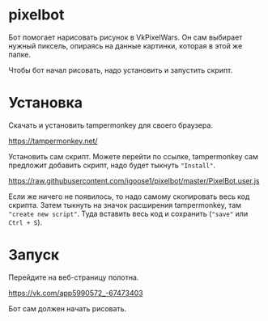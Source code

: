 # pixelbot

Бот помогает нарисовать рисунок в VkPixelWars.
Он сам выбирает нужный пиксель, опираясь на данные картинки, которая в этой же папке.

Чтобы бот начал рисовать, надо установить и запустить скрипт.

# Установка

Скачать и установить tampermonkey для своего браузера.

https://tampermonkey.net/

Установить сам скрипт.
Можете перейти по ссылке, tampermonkey сам предложит добавить скрипт, надо будет тыкнуть `"Install"`.

https://raw.githubusercontent.com/igoose1/pixelbot/master/PixelBot.user.js

Если же ничего не появилось, то надо самому скопировать весь код скрипта.
Затем тыкнуть на значок расширения tampermonkey, там `"create new script"`.
Туда вставить весь код и сохранить (`"save"` или `Ctrl + S`).

# Запуск

Перейдите на веб-страницу полотна.

https://vk.com/app5990572_-67473403

Бот сам должен начать рисовать.
